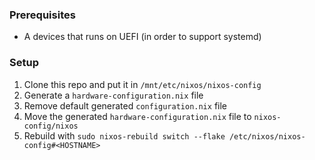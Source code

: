 ### Prerequisites
* A devices that runs on UEFI (in order to support systemd)

### Setup
1. Clone this repo and put it in `/mnt/etc/nixos/nixos-config`
2. Generate a `hardware-configuration.nix` file
3. Remove default generated `configuration.nix` file
4. Move the generated `hardware-configuration.nix` file to `nixos-config/nixos`
5. Rebuild with `sudo nixos-rebuild switch --flake /etc/nixos/nixos-config#<HOSTNAME>`
